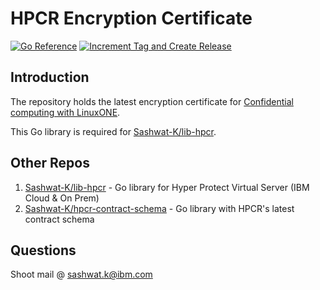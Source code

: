 # HPCR Encryption Certificate

[![Go Reference](https://pkg.go.dev/badge/github.com/Sashwat-K/lib-hpcr.svg)](https://pkg.go.dev/github.com/Sashwat-K/hpcr-encryption-certificate)
[![Increment Tag and Create Release](https://github.com/Sashwat-K/hpcr-encryption-certificate/actions/workflows/tag_and_release.yml/badge.svg)](https://github.com/Sashwat-K/hpcr-encryption-certificate/actions/workflows/tag_and_release.yml)

## Introduction
The repository holds the latest encryption certificate for [Confidential computing with LinuxONE](https://cloud.ibm.com/docs/vpc?topic=vpc-about-se).

This Go library is required for [Sashwat-K/lib-hpcr](https://github.com/Sashwat-K/lib-hpcr).

## Other Repos
1. [Sashwat-K/lib-hpcr](https://github.com/Sashwat-K/lib-hpcr) - Go library for Hyper Protect Virtual Server (IBM Cloud & On Prem)
2. [Sashwat-K/hpcr-contract-schema](https://github.com/Sashwat-K/hpcr-contract-schema) - Go library with HPCR's latest contract schema

## Questions
Shoot mail @ sashwat.k@ibm.com

